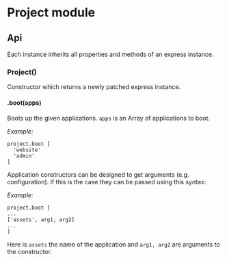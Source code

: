 # Project module

## Api

Each instance inherits all properties and methods of an express instance.

### Project()

Constructor which returns a newly patched express instance.

#### .boot(apps)

Boots up the given applications.  `apps` is an Array of applications to boot.

*Example:*

    project.boot [
      'website'
      'admin'
    ]

Application constructors can be designed to get arguments
(e.g. configuration). If this is the case they can be passed using
this syntax:

*Example:*

    project.boot [
    ...
    ['assets', arg1, arg2]
    ...
    ]

Here is `assets` the name of the application and `arg1, arg2` are
arguments to the constructor.
